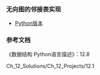 ### 无向图的邻接表实现

- [Python版本](python)

### 参考文档

《数据结构 Python语言描述》：12.8

Ch_12_Solutions/Ch_12_Projects/12.1
